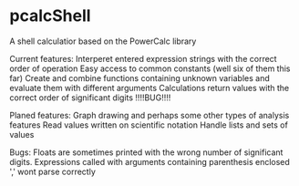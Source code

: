 pcalcShell
==========

A shell calculatior based on the PowerCalc library

Current features:
  Interperet entered expression strings with the correct order of operation
  Easy access to common constants (well six of them this far)
  Create and combine functions containing unknown variables and evaluate them with different arguments
  Calculations return values with the correct order of significant digits !!!!BUG!!!!
  
Planed features:
  Graph drawing and perhaps some other types of analysis features
  Read values written on scientific notation
  Handle lists and sets of values
  
Bugs:
  Floats are sometimes printed with the wrong number of significant digits.
  Expressions called with arguments containing parenthesis enclosed ',' wont parse correctly
